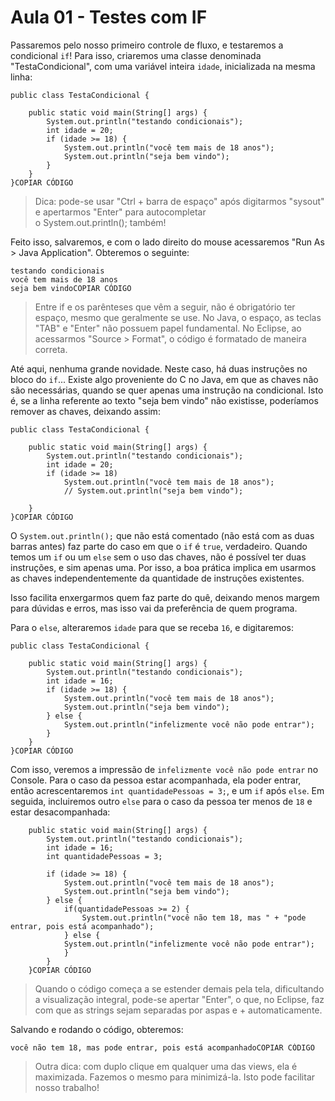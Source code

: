 # Aula 01 - Testes com IF

Passaremos pelo nosso primeiro controle de fluxo, e testaremos a condicional `if`! Para isso, criaremos uma classe denominada "TestaCondicional", com uma variável inteira `idade`, inicializada na mesma linha:

```
public class TestaCondicional {

    public static void main(String[] args) {
        System.out.println("testando condicionais");
        int idade = 20;
        if (idade >= 18) {
            System.out.println("você tem mais de 18 anos");
            System.out.println("seja bem vindo");
        }
    }
}COPIAR CÓDIGO
```

> Dica: pode-se usar "Ctrl + barra de espaço" após digitarmos "sysout" e apertarmos "Enter" para autocompletar o System.out.println(); também!
> 

Feito isso, salvaremos, e com o lado direito do mouse acessaremos "Run As > Java Application". Obteremos o seguinte:

```
testando condicionais
você tem mais de 18 anos
seja bem vindoCOPIAR CÓDIGO
```

> Entre if e os parênteses que vêm a seguir, não é obrigatório ter espaço, mesmo que geralmente se use. No Java, o espaço, as teclas "TAB" e "Enter" não possuem papel fundamental. No Eclipse, ao acessarmos "Source > Format", o código é formatado de maneira correta.
> 

Até aqui, nenhuma grande novidade. Neste caso, há duas instruções no bloco do `if`... Existe algo proveniente do C no Java, em que as chaves não são necessárias, quando se quer apenas uma instrução na condicional. Isto é, se a linha referente ao texto "seja bem vindo" não existisse, poderíamos remover as chaves, deixando assim:

```
public class TestaCondicional {

    public static void main(String[] args) {
        System.out.println("testando condicionais");
        int idade = 20;
        if (idade >= 18)
            System.out.println("você tem mais de 18 anos");
            // System.out.println("seja bem vindo");

    }
}COPIAR CÓDIGO
```

O `System.out.println();` que não está comentado (não está com as duas barras antes) faz parte do caso em que o `if` é `true`, verdadeiro. Quando temos um `if` ou um `else` sem o uso das chaves, não é possível ter duas instruções, e sim apenas uma. Por isso, a boa prática implica em usarmos as chaves independentemente da quantidade de instruções existentes.

Isso facilita enxergarmos quem faz parte do quê, deixando menos margem para dúvidas e erros, mas isso vai da preferência de quem programa.

Para o `else`, alteraremos `idade` para que se receba `16`, e digitaremos:

```
public class TestaCondicional {

    public static void main(String[] args) {
        System.out.println("testando condicionais");
        int idade = 16;
        if (idade >= 18) {
            System.out.println("você tem mais de 18 anos");
            System.out.println("seja bem vindo");
        } else {
            System.out.println("infelizmente você não pode entrar");
        }
    }
}COPIAR CÓDIGO
```

Com isso, veremos a impressão de `infelizmente você não pode entrar` no Console. Para o caso da pessoa estar acompanhada, ela poder entrar, então acrescentaremos `int quantidadePessoas = 3;`, e um `if` após `else`. Em seguida, incluiremos outro `else` para o caso da pessoa ter menos de `18` e estar desacompanhada:

```
    public static void main(String[] args) {
        System.out.println("testando condicionais");
        int idade = 16;
        int quantidadePessoas = 3;

        if (idade >= 18) {
            System.out.println("você tem mais de 18 anos");
            System.out.println("seja bem vindo");
        } else {
            if(quantidadePessoas >= 2) {
                System.out.println("você não tem 18, mas " + "pode entrar, pois está acompanhado");
            } else {
            System.out.println("infelizmente você não pode entrar");
            }
        }
    }COPIAR CÓDIGO
```

> Quando o código começa a se estender demais pela tela, dificultando a visualização integral, pode-se apertar "Enter", o que, no Eclipse, faz com que as strings sejam separadas por aspas e + automaticamente.
> 

Salvando e rodando o código, obteremos:

```
você não tem 18, mas pode entrar, pois está acompanhadoCOPIAR CÓDIGO
```

> Outra dica: com duplo clique em qualquer uma das views, ela é maximizada. Fazemos o mesmo para minimizá-la. Isto pode facilitar nosso trabalho!
>